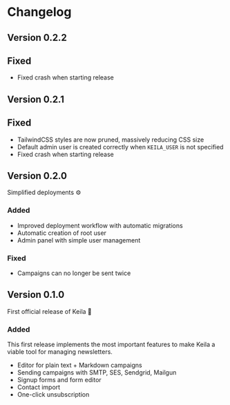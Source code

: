 # Changelog


## Version 0.2.2

## Fixed

- Fixed crash when starting release

## Version 0.2.1

## Fixed

- TailwindCSS styles are now pruned, massively reducing CSS size
- Default admin user is created correctly when `KEILA_USER` is not specified
- Fixed crash when starting release

## Version 0.2.0

Simplified deployments ⚙️

### Added

- Improved deployment workflow with automatic migrations
- Automatic creation of root user
- Admin panel with simple user management

### Fixed

- Campaigns can no longer be sent twice

## Version 0.1.0

First official release of Keila 🚀

### Added

This first release implements the most important features to make Keila a
viable tool for managing newsletters.

- Editor for plain text + Markdown campaigns
- Sending campaigns with SMTP, SES, Sendgrid, Mailgun
- Signup forms and form editor
- Contact import
- One-click unsubscription